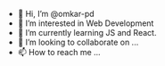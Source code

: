 - 👋 Hi, I’m @omkar-pd
- 👀 I’m interested in Web Development
- 🌱 I’m currently learning JS and React.
- 💞️ I’m looking to collaborate on ...
- 📫 How to reach me ...

<!---
omkar-pd/omkar-pd is a ✨ special ✨ repository because its `README.md` (this file) appears on your GitHub profile.
You can click the Preview link to take a look at your changes.
--->
